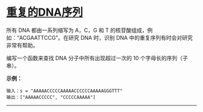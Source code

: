 # [重复的DNA序列](https://leetcode-cn.com/problems/repeated-dna-sequences/)

所有 DNA 都由一系列缩写为 A，C，G 和 T 的核苷酸组成，例如：“ACGAATTCCG”。在研究 DNA 时，识别 DNA 中的重复序列有时会对研究非常有帮助。

编写一个函数来查找 DNA 分子中所有出现超过一次的 10 个字母长的序列（子串）。

 **示例：** 

```
输入：s = "AAAAACCCCCAAAAACCCCCCAAAAAGGGTTT"
输出：["AAAAACCCCC", "CCCCCAAAAA"]
```

---

